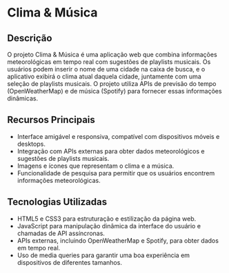 # Clima & Música 

## Descrição

O projeto Clima & Música é uma aplicação web que combina informações meteorológicas em tempo real com sugestões de playlists musicais. Os usuários podem inserir o nome de uma cidade na caixa de busca, e o aplicativo exibirá o clima atual daquela cidade, juntamente com uma seleção de playlists musicais. O projeto utiliza APIs de previsão do tempo (OpenWeatherMap) e de música (Spotify) para fornecer essas informações dinâmicas.

## Recursos Principais

- Interface amigável e responsiva, compatível com dispositivos móveis e desktops.
- Integração com APIs externas para obter dados meteorológicos e sugestões de playlists musicais.
- Imagens e ícones que representam o clima e a música.
- Funcionalidade de pesquisa para permitir que os usuários encontrem informações meteorológicas.

## Tecnologias Utilizadas

- HTML5 e CSS3 para estruturação e estilização da página web.
- JavaScript para manipulação dinâmica da interface do usuário e chamadas de API assíncronas.
- APIs externas, incluindo OpenWeatherMap e Spotify, para obter dados em tempo real.
- Uso de media queries para garantir uma boa experiência em dispositivos de diferentes tamanhos.
